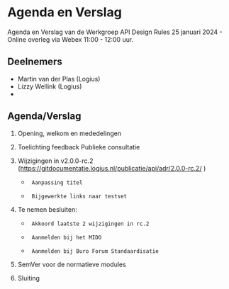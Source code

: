 # Agenda en Verslag

Agenda en Verslag van de Werkgroep API Design Rules 25 januari 2024 - Online overleg via Webex 11:00 - 12:00 uur.

## Deelnemers

- Martin van der Plas (Logius)
- Lizzy Wellink (Logius)
-

## Agenda/Verslag

1. Opening, welkom en mededelingen
   
2. Toelichting feedback Publieke consultatie
3. Wijzigingen in v2.0.0-rc.2 (https://gitdocumentatie.logius.nl/publicatie/api/adr/2.0.0-rc.2/ )
   -      Aanpassing titel
   -      Bijgewerkte links naar testset
4. Te nemen besluiten:
   -      Akkoord laatste 2 wijzigingen in rc.2
   -      Aanmelden bij het MIDO
   -      Aanmelden bij Buro Forum Standaardisatie
5. SemVer voor de normatieve modules
6. Sluiting
